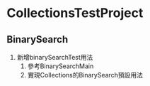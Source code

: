 # CollectionsTestProject
## BinarySearch
1. 新增binarySearchTest用法
   1. 參考BinarySearchMain
   2. 實現Collections的BinarySearch預設用法
